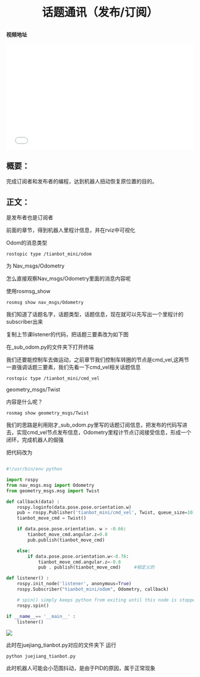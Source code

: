<p style="font-size:30px ; font-weight:bolder; text-align:center">话题通讯（发布/订阅）</p>

**视频地址**

<div style="position: relative; padding-bottom: 56.25%; height: 0;">
  <iframe src="//player.bilibili.com/player.html?aid=675421481&bvid=BV1RU4y1P7en&cid=408084030&p=1&autoplay=0" frameborder="no" scrolling="no" 
    style="position: absolute; top: 0; left: 0; width: 100%; height: 100%;"></iframe>
</div>

## 概要：

完成订阅者和发布者的编程，达到机器人扭动恢复原位置的目的。

## 正文：

是发布者也是订阅者

前面的章节，得到机器人里程计信息，并在rviz中可视化

Odom的消息类型

```shell
rostopic type /tianbot_mini/odom
```

为 Nav_msgs/Odometry

怎么直接观察Nav_msgs/Odometry里面的消息内容呢

使用rosmsg_show

```shell
rosmsg show nav_msgs/Odometry
```

我们知道了话题名字，话题类型，话题信息，现在就可以先写出一个里程计的subscriber出来

复制上节课listener的代码，把话题三要素改为如下图



在_sub_odom.py的文件夹下打开终端

我们还要能控制车去做运动，之前章节我们控制车转圈的节点是cmd_vel,这两节一直强调话题三要素，我们先看一下cmd_vel相关话题信息
```shell
rostopic type /tianbot_mini/cmd_vel
```

geometry_msgs/Twist

内容是什么呢？

```shell
rosmag show geometry_msgs/Twist
```

我们的思路是利用刚才_sub_odom.py里写的话题订阅信息，把发布的代码写进去，实现cmd_vel节点发布信息，Odometry里程计节点订阅接受信息，形成一个闭环，完成机器人的倔强

把代码改为

```python

#!/usr/bin/env python

import rospy
from nav_msgs.msg import Odometry
from geometry_msgs.msg import Twist

def callback(data) :
    rospy.loginfo(data.pose.pose.orientation.w)
    pub = rospy.Publisher('tianbot_mini/cmd_vel', Twist, queue_size=10)
    tianbot_move_cmd = Twist()

    if data.pose.pose.orientation. w > -0.66:
        tianbot_move_cmd.angular.z=0.8
        pub.publish(tianbot_move_cmd)

    else:
        if data.pose.pose.orientation.w<-0.76:
            tianbot_move_cmd.angular.z=-0.8
            pub . publish(tianbot_move_cmd)     #相定义的

def listener() :
    rospy.init_node('listener', anonymous=True)
    rospy.Subscriber("tianbot_mini/odom", Odometry, callback)

    # spin() simply keeps python from exiting until this node is stopped
    rospy.spin()

if __name__== '__main__' :
    listener()

```

![](https://img.kancloud.cn/9d/e6/9de631dcfafcedb4bc03bc695a31f735_1035x774.png)

此时在juejiang_tianbot.py对应的文件夹下
运行

```shell
python juejiang_tianbot.py
```
此时机器人可能会小范围抖动，是由于PID的原因，属于正常现象
